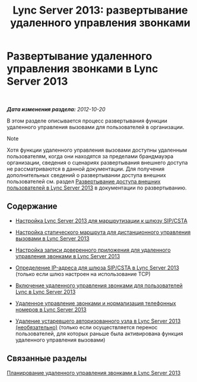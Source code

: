﻿---
title: 'Lync Server 2013: развертывание удаленного управления звонками'
TOCTitle: Развертывание удаленного управления звонками
ms:assetid: 763037f7-7a2a-49ae-acc3-9781b0bff7e0
ms:mtpsurl: https://technet.microsoft.com/ru-ru/library/Gg558664(v=OCS.15)
ms:contentKeyID: 49310201
ms.date: 05/19/2016
mtps_version: v=OCS.15
ms.translationtype: HT
---

# Развертывание удаленного управления звонками в Lync Server 2013

 

_**Дата изменения раздела:** 2012-10-20_

В этом разделе описывается процесс развертывания функции удаленного управления вызовами для пользователей в организации.

> [!NOTE]  
> Хотя функции удаленного управления вызовами доступны удаленным пользователям, когда они находятся за пределами брандмауэра организации, сведения о сценариях развертывания внешнего доступа не рассматриваются в данной документации. Для получения дополнительных сведений о развертывании доступа внешних пользователей см. раздел <a href="lync-server-2013-deploying-external-user-access.md">Развертывание доступа внешних пользователей в Lync Server 2013</a> в документации по развертыванию.

## Содержание

  - [Настройка Lync Server 2013 для маршрутизации к шлюзу SIP/CSTA](lync-server-2013-configuring-lync-server-to-route-to-a-sip-csta-gateway.md)

  - [Настройка статического маршрута для дистанционного управления вызовами в Lync Server 2013](lync-server-2013-configure-a-static-route-for-remote-call-control.md)

  - [Настройка записи доверенного приложения для удаленного управления звонками в Lync Server 2013](lync-server-2013-configure-a-trusted-application-entry-for-remote-call-control.md)

  - [Определение IP-адреса для шлюза SIP/CSTA в Lync Server 2013](lync-server-2013-define-a-sip-csta-gateway-ip-address.md) (только если шлюз настроен на использование TCP)

  - [Включение удаленного управления звонками для пользователей Lync в Lync Server 2013](lync-server-2013-enable-lync-users-for-remote-call-control.md)

  - [Удаленное управление звонками и нормализация телефонных номеров в Lync Server 2013](lync-server-2013-remote-call-control-and-phone-number-normalization.md)

  - [Удаление устаревшего авторизованного узла в Lync Server 2013 (необязательно)](lync-server-2013-remove-a-legacy-authorized-host-optional.md) (только если осуществляется перенос пользователей, для которых раньше была активирована функция удаленного управления вызовами)

## Связанные разделы

[Планирование удаленного управления звонками в Lync Server 2013](lync-server-2013-planning-for-remote-call-control.md)


